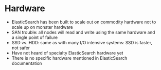 # Hardware

* ElasticSearch has been built to scale out on commodity hardware not to scale up on monster hardware
* SAN trouble: all nodes will read and write using the same hardware and a single point of failure
* SSD vs. HDD: same as with many I/O intensive systems: SSD is faster, not safer
* Have not heard of specialty ElasticSearch hardware yet
* There is no specific hardware mentioned in ElasticSearch documentation



